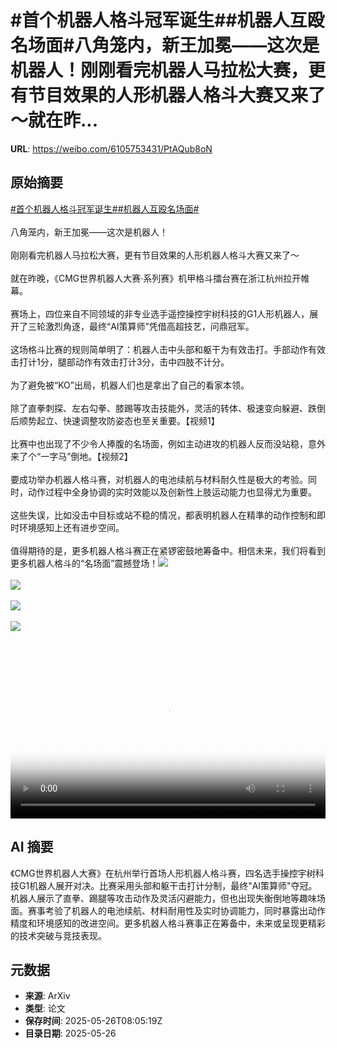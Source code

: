 # #首个机器人格斗冠军诞生##机器人互殴名场面#八角笼内，新王加冕——这次是机器人！刚刚看完机器人马拉松大赛，更有节目效果的人形机器人格斗大赛又来了～就在昨...

**URL**: https://weibo.com/6105753431/PtAQub8oN

## 原始摘要

<a href="https://m.weibo.cn/search?containerid=231522type%3D1%26t%3D10%26q%3D%23%E9%A6%96%E4%B8%AA%E6%9C%BA%E5%99%A8%E4%BA%BA%E6%A0%BC%E6%96%97%E5%86%A0%E5%86%9B%E8%AF%9E%E7%94%9F%23&amp;extparam=%23%E9%A6%96%E4%B8%AA%E6%9C%BA%E5%99%A8%E4%BA%BA%E6%A0%BC%E6%96%97%E5%86%A0%E5%86%9B%E8%AF%9E%E7%94%9F%23" data-hide=""><span class="surl-text">#首个机器人格斗冠军诞生#</span></a><a href="https://m.weibo.cn/search?containerid=231522type%3D1%26t%3D10%26q%3D%23%E6%9C%BA%E5%99%A8%E4%BA%BA%E4%BA%92%E6%AE%B4%E5%90%8D%E5%9C%BA%E9%9D%A2%23&amp;extparam=%23%E6%9C%BA%E5%99%A8%E4%BA%BA%E4%BA%92%E6%AE%B4%E5%90%8D%E5%9C%BA%E9%9D%A2%23" data-hide=""><span class="surl-text">#机器人互殴名场面#</span></a><br><br>八角笼内，新王加冕——这次是机器人！<br><br>刚刚看完机器人马拉松大赛，更有节目效果的人形机器人格斗大赛又来了～<br><br>就在昨晚，《CMG世界机器人大赛·系列赛》机甲格斗擂台赛在浙江杭州拉开帷幕。<br><br>赛场上，四位来自不同领域的非专业选手遥控操控宇树科技的G1人形机器人，展开了三轮激烈角逐，最终“AI策算师”凭借高超技艺，问鼎冠军。<br><br>这场格斗比赛的规则简单明了：机器人击中头部和躯干为有效击打。手部动作有效击打计1分，腿部动作有效击打计3分，击中四肢不计分。<br><br>为了避免被“KO”出局，机器人们也是拿出了自己的看家本领。<br><br>除了直拳刺探、左右勾拳、膝踢等攻击技能外，灵活的转体、极速变向躲避、跌倒后顺势起立、快速调整攻防姿态也至关重要。【视频1】<br><br>比赛中也出现了不少令人捧腹的名场面，例如主动进攻的机器人反而没站稳，意外来了个“一字马”倒地。【视频2】<br><br>要成功举办机器人格斗赛，对机器人的电池续航与材料耐久性是极大的考验。同时，动作过程中全身协调的实时效能以及创新性上肢运动能力也显得尤为重要。<br><br>这些失误，比如没击中目标或站不稳的情况，都表明机器人在精準的动作控制和即时环境感知上还有进步空间。<br><br>值得期待的是，更多机器人格斗赛正在紧锣密鼓地筹备中。相信未来，我们将看到更多机器人格斗的“名场面”震撼登场！<img style="" src="https://tvax2.sinaimg.cn/large/006Fd7o3ly1i1ssfndxlxj30zk0k0gn2.jpg" referrerpolicy="no-referrer"><br><br><img style="" src="https://tvax4.sinaimg.cn/large/006Fd7o3ly1i1ssgbh0qcj317q0om75n.jpg" referrerpolicy="no-referrer"><br><br><img style="" src="https://tvax4.sinaimg.cn/large/006Fd7o3ly1i1ssfhu2t2j30k00zkjs7.jpg" referrerpolicy="no-referrer"><br><br><img style="" src="https://tvax4.sinaimg.cn/large/006Fd7o3ly1i1ssfle80fj30zk0k0q4p.jpg" referrerpolicy="no-referrer"><br><br><br clear="both"><div style="clear: both"></div><video controls="controls" poster="https://tvax1.sinaimg.cn/orj480/006Fd7o3ly1i1ssfmhpphj30zk0k0gn2.jpg" style="width: 100%"><source src="https://f.video.weibocdn.com/o0/lrum66JAlx08oxKkNwaQ01041200lpyD0E010.mp4?label=mp4_720p&amp;template=1280x720.25.0&amp;ori=0&amp;ps=1Cx9YB1mmR49jS&amp;Expires=1748250098&amp;ssig=i7bLm75KxP&amp;KID=unistore,video"><source src="https://f.video.weibocdn.com/o0/O1pS8vmwlx08oxKk7tcQ01041200ax2z0E010.mp4?label=mp4_hd&amp;template=852x480.25.0&amp;ori=0&amp;ps=1Cx9YB1mmR49jS&amp;Expires=1748250098&amp;ssig=3G9HCthdfM&amp;KID=unistore,video"><source src="https://f.video.weibocdn.com/o0/Tr6C57tNlx08oxKjEFiw010412006Heq0E010.mp4?label=mp4_ld&amp;template=640x360.25.0&amp;ori=0&amp;ps=1Cx9YB1mmR49jS&amp;Expires=1748250098&amp;ssig=5ajxoUDp19&amp;KID=unistore,video"><p>视频无法显示，请前往<a href="https://video.weibo.com/show?fid=1034%3A5170530861383724" target="_blank" rel="noopener noreferrer">微博视频</a>观看。</p></video>

## AI 摘要

《CMG世界机器人大赛》在杭州举行首场人形机器人格斗赛，四名选手操控宇树科技G1机器人展开对决。比赛采用头部和躯干击打计分制，最终"AI策算师"夺冠。机器人展示了直拳、踢腿等攻击动作及灵活闪避能力，但也出现失衡倒地等趣味场面。赛事考验了机器人的电池续航、材料耐用性及实时协调能力，同时暴露出动作精度和环境感知的改进空间。更多机器人格斗赛事正在筹备中，未来或呈现更精彩的技术突破与竞技表现。

## 元数据

- **来源**: ArXiv
- **类型**: 论文
- **保存时间**: 2025-05-26T08:05:19Z
- **目录日期**: 2025-05-26
